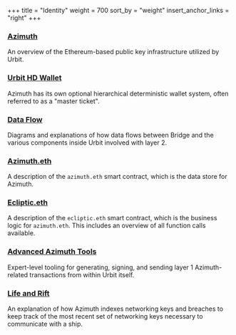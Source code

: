 +++
title = "Identity"
weight = 700
sort_by = "weight"
insert_anchor_links = "right"
+++

### [Azimuth](/system/identity/azimuth)

An overview of the Ethereum-based public key infrastructure utilized by Urbit.

### [Urbit HD Wallet](/system/identity/hd-wallet)

Azimuth has its own optional hierarchical deterministic wallet system, often
referred to as a "master ticket".

### [Data Flow](/system/identity/flow)

Diagrams and explanations of how data flows between Bridge and the various
components inside Urbit involved with layer 2.

### [Azimuth.eth](/system/identity/reference/azimuth-eth)

A description of the `azimuth.eth` smart contract, which is the data store for
Azimuth.

### [Ecliptic.eth](/system/identity/reference/ecliptic)

A description of the `ecliptic.eth` smart contract, which is the business logic
for `azimuth.eth`. This includes an overview of all function calls available.

### [Advanced Azimuth Tools](/system/identity/guides/advanced-azimuth-tools)

Expert-level tooling for generating, signing, and sending layer 1 Azimuth-related
transactions from within Urbit itself.

### [Life and Rift](/system/identity/azimuth)

An explanation of how Azimuth indexes networking keys and breaches to keep track
of the most recent set of networking keys necessary to communicate with a ship.
